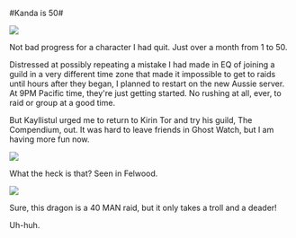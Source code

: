#Kanda is 50#

![](http://westkarana.com/images/login.jpg)

Not bad progress for a character I had quit. Just over a month from 1 to 50.

Distressed at possibly repeating a mistake I had made in EQ of joining a guild in a very different time zone that made it impossible to get to raids until hours after they began, I planned to restart on the new Aussie server. At 9PM Pacific time, they're just getting started. No rushing at all, ever, to raid or group at a good time.

But Kayllistul urged me to return to Kirin Tor and try his guild, The Compendium, out. It was hard to leave friends in Ghost Watch, but I am having more fun now.

![](http://westkarana.com/images/felwood.jpg)

What the heck is that? Seen in Felwood.

![](http://westkarana.com/images/azshara.jpg)

Sure, this dragon is a 40 MAN raid, but it only takes a troll and a deader!

Uh-huh.
